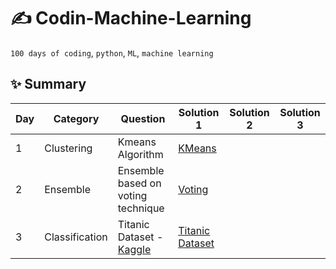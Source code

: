 # ✍️ Codin-Machine-Learning

`100 days of coding`, `python`, `ML`, `machine learning`

✨ Summary
---

| Day | Category | Question | Solution 1 | Solution 2 | Solution 3 |
| --- | -------- | -------- | --------- | --------- | --------- |
| 1 | Clustering | Kmeans Algorithm | [KMeans](Clustering/Kmeans.ipynb) | | |
| 2 | Ensemble | Ensemble based on voting technique | [Voting](Ensemble/ensemble_voting.ipynb) | | |
| 3 | Classification | Titanic Dataset - [Kaggle](https://www.kaggle.com/c/titanic) | [Titanic Dataset](Classification/Titanic_Dataset.ipynb) | | |
